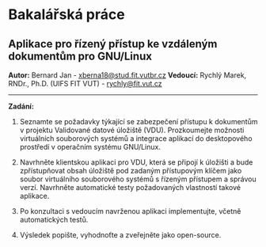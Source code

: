 # Bakalářská práce
## Aplikace pro řízený přístup ke vzdáleným dokumentům pro GNU/Linux

**Autor:** Bernard Jan - xberna18@stud.fit.vutbr.cz
**Vedoucí:** Rychlý Marek, RNDr., Ph.D. (UIFS FIT VUT) - rychly@fit.vut.cz

---

**Zadání:**
1.  Seznamte se požadavky týkající se zabezpečení přístupu k dokumentům v projektu Validované datové úložiště (VDU). Prozkoumejte možnosti virtuálních souborových systémů a integrace aplikací do desktopového prostředí v operačním systému GNU/Linux.

2.  Navrhněte klientskou aplikaci pro VDU, která se připojí k úložišti a bude zpřístupňovat obsah úložiště pod zadaným přístupovým klíčem jako soubor virtuálního souborového systémů s řízeným přístupem a správou verzí. Navrhněte automatické testy požadovaných vlastností takové aplikace.

3.  Po konzultaci s vedoucím navrženou aplikaci implementujte, včetně automatických testů.

4.  Výsledek popište, vyhodnoťte a zveřejněte jako open-source.
